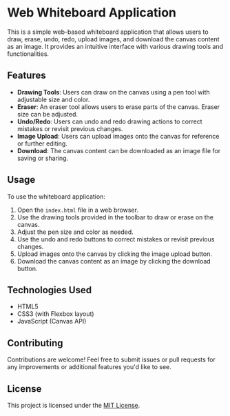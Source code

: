 # Web Whiteboard Application

This is a simple web-based whiteboard application that allows users to draw, erase, undo, redo, upload images, and download the canvas content as an image. It provides an intuitive interface with various drawing tools and functionalities.

## Features

- **Drawing Tools**: Users can draw on the canvas using a pen tool with adjustable size and color.
- **Eraser**: An eraser tool allows users to erase parts of the canvas. Eraser size can be adjusted.
- **Undo/Redo**: Users can undo and redo drawing actions to correct mistakes or revisit previous changes.
- **Image Upload**: Users can upload images onto the canvas for reference or further editing.
- **Download**: The canvas content can be downloaded as an image file for saving or sharing.

## Usage

To use the whiteboard application:

1. Open the `index.html` file in a web browser.
2. Use the drawing tools provided in the toolbar to draw or erase on the canvas.
3. Adjust the pen size and color as needed.
4. Use the undo and redo buttons to correct mistakes or revisit previous changes.
5. Upload images onto the canvas by clicking the image upload button.
6. Download the canvas content as an image by clicking the download button.

## Technologies Used

- HTML5
- CSS3 (with Flexbox layout)
- JavaScript (Canvas API)

## Contributing

Contributions are welcome! Feel free to submit issues or pull requests for any improvements or additional features you'd like to see.

## License

This project is licensed under the [MIT License](LICENSE).
